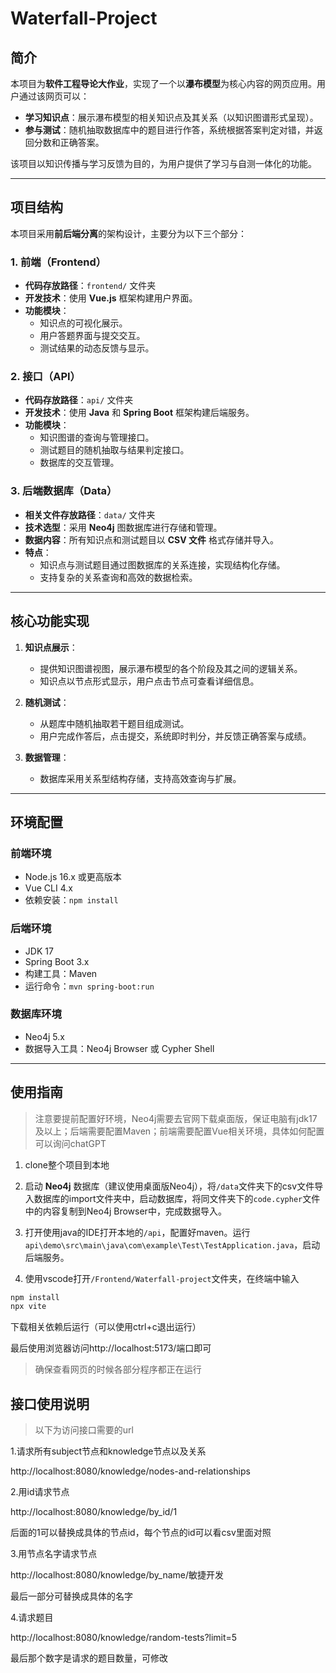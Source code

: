 # Waterfall-Project

## 简介  
本项目为**软件工程导论大作业**，实现了一个以**瀑布模型**为核心内容的网页应用。用户通过该网页可以：  
- **学习知识点**：展示瀑布模型的相关知识点及其关系（以知识图谱形式呈现）。  
- **参与测试**：随机抽取数据库中的题目进行作答，系统根据答案判定对错，并返回分数和正确答案。  

该项目以知识传播与学习反馈为目的，为用户提供了学习与自测一体化的功能。  

---

## 项目结构 
本项目采用**前后端分离**的架构设计，主要分为以下三个部分：  

### 1. 前端（Frontend）  
- **代码存放路径**：`frontend/` 文件夹  
- **开发技术**：使用 **Vue.js** 框架构建用户界面。  
- **功能模块**：
  - 知识点的可视化展示。
  - 用户答题界面与提交交互。
  - 测试结果的动态反馈与显示。

### 2. 接口（API）  
- **代码存放路径**：`api/` 文件夹  
- **开发技术**：使用 **Java** 和 **Spring Boot** 框架构建后端服务。  
- **功能模块**：
  - 知识图谱的查询与管理接口。
  - 测试题目的随机抽取与结果判定接口。
  - 数据库的交互管理。

### 3. 后端数据库（Data）  
- **相关文件存放路径**：`data/` 文件夹  
- **技术选型**：采用 **Neo4j** 图数据库进行存储和管理。  
- **数据内容**：所有知识点和测试题目以 **CSV 文件** 格式存储并导入。  
- **特点**：
  - 知识点与测试题目通过图数据库的关系连接，实现结构化存储。
  - 支持复杂的关系查询和高效的数据检索。

---

## 核心功能实现
1. **知识点展示**：
   - 提供知识图谱视图，展示瀑布模型的各个阶段及其之间的逻辑关系。  
   - 知识点以节点形式显示，用户点击节点可查看详细信息。

2. **随机测试**：
   - 从题库中随机抽取若干题目组成测试。  
   - 用户完成作答后，点击提交，系统即时判分，并反馈正确答案与成绩。  

3. **数据管理**：
   - 数据库采用关系型结构存储，支持高效查询与扩展。

---

## 环境配置
### 前端环境
- Node.js 16.x 或更高版本  
- Vue CLI 4.x  
- 依赖安装：`npm install`

### 后端环境
- JDK 17  
- Spring Boot 3.x  
- 构建工具：Maven  
- 运行命令：`mvn spring-boot:run`

### 数据库环境
- Neo4j 5.x  
- 数据导入工具：Neo4j Browser 或 Cypher Shell  

---

## 使用指南

> 注意要提前配置好环境，Neo4j需要去官网下载桌面版，保证电脑有jdk17及以上；后端需要配置Maven；前端需要配置Vue相关环境，具体如何配置可以询问chatGPT

1. clone整个项目到本地

2. 启动 **Neo4j** 数据库（建议使用桌面版Neo4j），将``/data``文件夹下的csv文件导入数据库的import文件夹中，启动数据库，将同文件夹下的``code.cypher``文件中的内容复制到Neo4j Browser中，完成数据导入。

3. 打开使用java的IDE打开本地的``/api``，配置好maven。运行``api\demo\src\main\java\com\example\Test\TestApplication.java``，启动后端服务。  

4. 使用vscode打开``/Frontend/Waterfall-project``文件夹，在终端中输入

```bash
npm install
npx vite
```

下载相关依赖后运行（可以使用ctrl+c退出运行）

最后使用浏览器访问http://localhost:5173/端口即可

> 确保查看网页的时候各部分程序都正在运行

## 接口使用说明

> 以下为访问接口需要的url

1.请求所有subject节点和knowledge节点以及关系

http://localhost:8080/knowledge/nodes-and-relationships

2.用id请求节点

http://localhost:8080/knowledge/by_id/1

后面的1可以替换成具体的节点id，每个节点的id可以看csv里面对照

3.用节点名字请求节点

http://localhost:8080/knowledge/by_name/敏捷开发

最后一部分可替换成具体的名字

4.请求题目

http://localhost:8080/knowledge/random-tests?limit=5

最后那个数字是请求的题目数量，可修改
